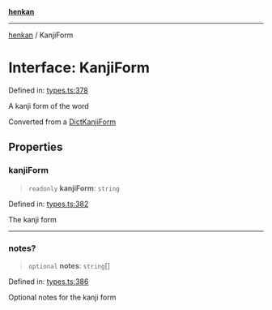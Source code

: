 [**henkan**](../README.md)

***

[henkan](../README.md) / KanjiForm

# Interface: KanjiForm

Defined in: [types.ts:378](https://github.com/Ronokof/Henkan/blob/98f666aefeafaf05969bb220cc1183df13aaacbd/src/types.ts#L378)

A kanji form of the word

Converted from a [DictKanjiForm](DictKanjiForm.md)

## Properties

### kanjiForm

> `readonly` **kanjiForm**: `string`

Defined in: [types.ts:382](https://github.com/Ronokof/Henkan/blob/98f666aefeafaf05969bb220cc1183df13aaacbd/src/types.ts#L382)

The kanji form

***

### notes?

> `optional` **notes**: `string`[]

Defined in: [types.ts:386](https://github.com/Ronokof/Henkan/blob/98f666aefeafaf05969bb220cc1183df13aaacbd/src/types.ts#L386)

Optional notes for the kanji form
